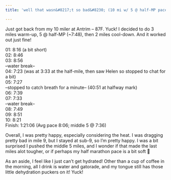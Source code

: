 ```yaml
---
title: 'well that wasn&#8217;t so bad&#8230; (10 mi w/ 5 @ half-MP pace)'

---
```

Just got back from my 10 miler at Antrim &#8211; 87F. Yuck! I decided to do 3 miles warm-up, 5 @ half-MP (~7:48), then 2 miles cool-down. And it worked out just fine!

01: 8:16 (a bit short)  
02: 8:46  
03: 8:56  
&#8211;water break&#8211;  
04: 7:23 (was at 3:33 at the half-mile, then saw Helen so stopped to chat for a bit)  
05: 7:27  
&#8211;stopped to catch breath for a minute&#8211; (40:51 at halfway mark)  
06: 7:39  
07: 7:33  
&#8211;water break&#8211;  
08: 7:49  
09: 8:51  
10: 8:21  
Finish: 1:21:06 (Avg pace 8:06; middle 5 @ 7:36)

Overall, I was pretty happy, especially considering the heat. I was dragging pretty bad in mile 9, but I stayed at sub-9, so I&#8217;m pretty happy. I was a bit surprised I pushed the middle 5 miles, and I wonder if that made the last miles alot tougher, or if perhaps my half marathon pace is a bit soft 🙂

As an aside, I feel like I just can&#8217;t get hydrated! Other than a cup of coffee in the morning, all I drink is water and gatorade, and my tongue still has those little dehydration puckers on it! Yuck!